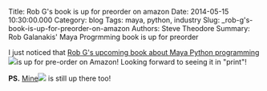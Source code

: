 Title: Rob G's book is up for preorder on amazon
Date: 2014-05-15 10:30:00.000
Category: blog
Tags: maya, python, industry 
Slug: _rob-g's-book-is-up-for-preorder-on-amazon
Authors: Steve Theodore
Summary: Rob Galanakis' Maya Progrmming book is up for preorder

I just noticed that [Rob G's upcoming book about Maya Python programming](http://www.amazon.com/gp/product/1849694729/ref=as_li_tl?ie=UTF8&camp=1789&creative=9325&creativeASIN=1849694729&linkCode=as2&tag=tecsurgui-20&linkId=Z2TRIATKVMUZBACZ)![](http://ir-na.amazon-adsystem.com/e/ir?t=tecsurgui-20&l=as2&o=1&a=1849694729)is up for pre-order on Amazon! Looking forward to seeing it in "print"! 

**PS.** [Mine](http://www.amazon.com/gp/product/0415812291/ref=as_li_tl?ie=UTF8&camp=1789&creative=9325&creativeASIN=0415812291&linkCode=as2&tag=tecsurgui-20&linkId=U4W56JG5ISVGDJIB)![](http://ir-na.amazon-adsystem.com/e/ir?t=tecsurgui-20&l=as2&o=1&a=0415812291) is still up there too!

